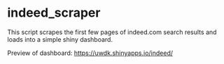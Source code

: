 # indeed_scraper
This script scrapes the first few pages of indeed.com search results and loads into a simple shiny dashboard.  

Preview of dashboard: https://uwdk.shinyapps.io/indeed/
